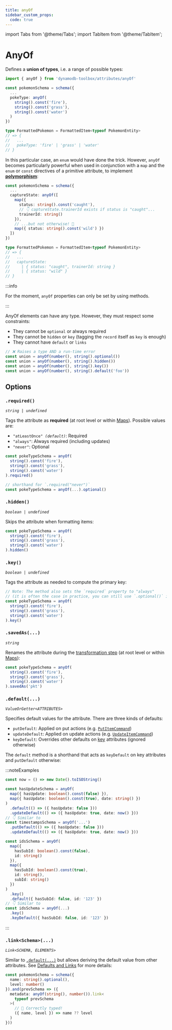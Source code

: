 ```yaml
---
title: anyOf
sidebar_custom_props:
  code: true
---
```


import Tabs from '@theme/Tabs';
import TabItem from '@theme/TabItem';

# AnyOf

Defines a **union of types**, i.e. a range of possible types:

```ts
import { anyOf } from 'dynamodb-toolbox/attributes/anyOf'

const pokemonSchema = schema({
  ...
  pokeType: anyOf(
    string().const('fire'),
    string().const('grass'),
    string().const('water')
  )
})

type FormattedPokemon = FormattedItem<typeof PokemonEntity>
// => {
//   ...
//   pokeType: 'fire' | 'grass' | 'water'
// }
```

In this particular case, an `enum` would have done the trick. However, `anyOf` becomes particularly powerful when used in conjunction with a `map` and the `enum` or `const` directives of a primitive attribute, to implement [**polymorphism**](<https://en.wikipedia.org/wiki/Polymorphism_(computer_science)>):

```ts
const pokemonSchema = schema({
  ...
  captureState: anyOf([
    map({
      status: string().const('caught'),
      // 👇 captureState.trainerId exists if status is "caught"...
      trainerId: string()
    }),
    // ...but not otherwise! 🙌
    map({ status: string().const('wild') })
  ])
})

type FormattedPokemon = FormattedItem<typeof PokemonEntity>
// => {
//   ...
//   captureState:
//     | { status: "caught", trainerId: string }
//     | { status: "wild" }
// }
```

:::info

For the moment, `anyOf` properties can only be set by using methods.

:::

AnyOf elements can have any type. However, they must respect some constraints:

- They cannot be `optional` or always required
- They cannot be `hidden` or `key` (tagging the `record` itself as `key` is enough)
- They cannot have `default` or `links`

```ts
// ❌ Raises a type AND a run-time error
const union = anyOf(number(), string().optional())
const union = anyOf(number(), string().hidden())
const union = anyOf(number(), string().key())
const union = anyOf(number(), string().default('foo'))
```

## Options

### `.required()`

<p style={{ marginTop: '-15px' }}><i><code>string | undefined</code></i></p>

Tags the attribute as **required** (at root level or within [Maps](../11-map/index.md)). Possible values are:

- <code>"atLeastOnce" <i>(default)</i></code>: Required
- `"always"`: Always required (including updates)
- `"never"`: Optional

```ts
const pokeTypeSchema = anyOf(
  string().const('fire'),
  string().const('grass'),
  string().const('water')
).required()

// shorthand for `.required("never")`
const pokeTypeSchema = anyOf(...).optional()
```

### `.hidden()`

<p style={{ marginTop: '-15px' }}><i><code>boolean | undefined</code></i></p>

Skips the attribute when formatting items:

```ts
const pokeTypeSchema = anyOf(
  string().const('fire'),
  string().const('grass'),
  string().const('water')
).hidden()
```

### `.key()`

<p style={{ marginTop: '-15px' }}><i><code>boolean | undefined</code></i></p>

Tags the attribute as needed to compute the primary key:

```ts
// Note: The method also sets the `required` property to "always"
// (it is often the case in practice, you can still use `.optional()` if needed)
const pokeTypeSchema = anyOf(
  string().const('fire'),
  string().const('grass'),
  string().const('water')
).key()
```

### `.savedAs(...)`

<p style={{ marginTop: '-15px' }}><i><code>string</code></i></p>

Renames the attribute during the [transformation step](../14-actions/1-parse.md) (at root level or within [Maps](../11-map/index.md)):

```ts
const pokeTypeSchema = anyOf(
  string().const('fire'),
  string().const('grass'),
  string().const('water')
).savedAs('pkt')
```

### `.default(...)`

<p style={{ marginTop: '-15px' }}><i><code>ValueOrGetter&lt;ATTRIBUTES&gt;</code></i></p>

Specifies default values for the attribute. There are three kinds of defaults:

- `putDefault`: Applied on put actions (e.g. [`PutItemCommand`](../../3-entities/3-actions/2-put-item/index.md))
- `updateDefault`: Applied on update actions (e.g. [`UpdateItemCommand`](../../3-entities/3-actions/3-update-item/index.md))
- `keyDefault`: Overrides other defaults on [key](#key) attributes (ignored otherwise)

The `default` method is a shorthand that acts as `keyDefault` on key attributes and `putDefault` otherwise:

:::noteExamples

<Tabs>
<TabItem value="put-update" label="Put/Update">

```ts
const now = () => new Date().toISOString()

const hasUpdateSchema = anyOf(
  map({ hasUpdate: boolean().const(false) }),
  map({ hasUpdate: boolean().const(true), date: string() })
)
  .default(() => ({ hasUpdate: false }))
  .updateDefault(() => ({ hasUpdate: true, date: now() }))
// 👇 Similar to
const timestampsSchema = anyOf('...')
  .putDefault(() => ({ hasUpdate: false }))
  .updateDefault(() => ({ hasUpdate: true, date: now() }))
```

</TabItem>
<TabItem value="key" label="Key">

```ts
const idsSchema = anyOf(
  map({
    hasSubId: boolean().const(false),
    id: string()
  }),
  map({
    hasSubId: boolean().const(true),
    id: string(),
    subId: string()
  })
)
  .key()
  .default({ hasSubId: false, id: '123' })
// 👇 Similar to
const idsSchema = anyOf(...)
  .key()
  .keyDefault({ hasSubId: false, id: '123' })
```

</TabItem>
</Tabs>

:::

### `.link<Schema>(...)`

<p style={{ marginTop: '-15px' }}><i><code>Link&lt;SCHEMA, ELEMENTS&gt;</code></i></p>

Similar to [`.default(...)`](#default) but allows deriving the default value from other attributes. See [Defaults and Links](../3-defaults-and-links/index.md) for more details:

```ts
const pokemonSchema = schema({
  name: string().optional(),
  level: number()
}).and(prevSchema => ({
  metadata: anyOf(string(), number()).link<
    typeof prevSchema
  >(
    // 🙌 Correctly typed!
    ({ name, level }) => name ?? level
  )
}))
```
